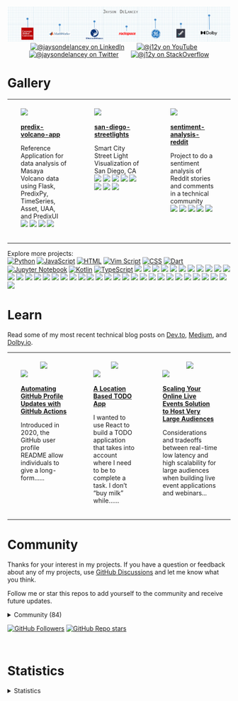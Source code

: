 
<div align="center">
  <a href="https://github.com/j12y"><img src="./assets/delancey-github-banner.png"/></a>
</div>

<div id="social" align="center">
  <a href="https://www.linkedin.com/in/jaysondelancey/" target="_blank"><img src="https://img.shields.io/badge/LinkedIn-0077B5?style=flat-square&logo=linkedin&logoColor=white" alt="@jaysondelancey on LinkedIn"/></a>
  &nbsp; &nbsp; &nbsp;
  <a href="https://youtube.com/@j12y" target="_blank"><img src="https://img.shields.io/badge/YouTube-red?style=flat-square&logo=youtube&logoColor=white" alt="@j12y on YouTube"/></a>
  &nbsp; &nbsp; &nbsp;
  <a href="https://twitter.com/jaysondelancey" target="_blank"><img src="https://img.shields.io/badge/Twitter-blue?style=flat-square&logo=twitter&logoColor=white" alt="@jaysondelancey on Twitter"/></a>
  &nbsp; &nbsp; &nbsp;
  <a href="https://meta.stackoverflow.com/users/2233231/j12y" target="_blank"><img src="https://img.shields.io/badge/StackOverflow-orange?style=flat-square&logo=stackoverflow&logoColor=white" alt="@j12y on StackOverflow"/></a>
</div>


# Gallery
<div id="gallery">

<div align="center">
<table width="75%">
<tr>

<td width="25%" valign="top" style="padding-top: 20px; padding-bottom: 20px; padding-left: 30px; padding-right: 30px;">
<a href="https://github.com/j12y/predix-volcano-app"><img src="https://repository-images.githubusercontent.com/98841685/16b86d08-cbf3-4f1f-ba8e-c68ae4dc95b9"/></a>
<p><b><a href="https://github.com/j12y/predix-volcano-app">predix-volcano-app</b></a></p>
<p>Reference Application for data analysis of Masaya Volcano data using Flask, PredixPy, TimeSeries, Asset, UAA, and PredixUI<br/>
 <a href="https://github.com/j12y?tab=repositories&q=topic%3Agithub-gallery&type=&language=&sort=stargazers"><img src="https://img.shields.io/badge/github--gallery-blue?style=pill"/></a>  <a href="https://github.com/j12y?tab=repositories&q=topic%3Aanalytics&type=&language=&sort=stargazers"><img src="https://img.shields.io/badge/analytics-blue?style=pill"/></a>  <a href="https://github.com/j12y?tab=repositories&q=topic%3Aflask&type=&language=&sort=stargazers"><img src="https://img.shields.io/badge/flask-blue?style=pill"/></a>  <a href="https://github.com/j12y?tab=repositories&q=topic%3Acom-ge&type=&language=&sort=stargazers"><img src="https://img.shields.io/badge/com--ge-blue?style=pill"/></a> 
</p>
</td>

<td width="25%" valign="top" style="padding-top: 20px; padding-bottom: 20px; padding-left: 30px; padding-right: 30px;">
<a href="https://github.com/j12y/san-diego-streetlights"><img src="https://repository-images.githubusercontent.com/181129372/68095885-e5bc-499f-a2f9-18272e8e4cc9"/></a>
<p><b><a href="https://github.com/j12y/san-diego-streetlights">san-diego-streetlights</b></a></p>
<p>Smart City Street Light Visualization of San Diego, CA<br/>
 <a href="https://github.com/j12y?tab=repositories&q=topic%3Agithub-gallery&type=&language=&sort=stargazers"><img src="https://img.shields.io/badge/github--gallery-blue?style=pill"/></a>  <a href="https://github.com/j12y?tab=repositories&q=topic%3Acom-ge&type=&language=&sort=stargazers"><img src="https://img.shields.io/badge/com--ge-blue?style=pill"/></a>  <a href="https://github.com/j12y?tab=repositories&q=topic%3Acom-here&type=&language=&sort=stargazers"><img src="https://img.shields.io/badge/com--here-blue?style=pill"/></a>  <a href="https://github.com/j12y?tab=repositories&q=topic%3Aheremaps&type=&language=&sort=stargazers"><img src="https://img.shields.io/badge/heremaps-blue?style=pill"/></a>  <a href="https://github.com/j12y?tab=repositories&q=topic%3Apredix&type=&language=&sort=stargazers"><img src="https://img.shields.io/badge/predix-blue?style=pill"/></a>  <a href="https://github.com/j12y?tab=repositories&q=topic%3Agis&type=&language=&sort=stargazers"><img src="https://img.shields.io/badge/gis-blue?style=pill"/></a>  <a href="https://github.com/j12y?tab=repositories&q=topic%3Aiot&type=&language=&sort=stargazers"><img src="https://img.shields.io/badge/iot-blue?style=pill"/></a>  <a href="https://github.com/j12y?tab=repositories&q=topic%3Amaps&type=&language=&sort=stargazers"><img src="https://img.shields.io/badge/maps-blue?style=pill"/></a> 
</p>
</td>

<td width="25%" valign="top" style="padding-top: 20px; padding-bottom: 20px; padding-left: 30px; padding-right: 30px;">
<a href="https://github.com/j12y/sentiment-analysis-reddit"><img src="https://repository-images.githubusercontent.com/267629375/d55534ec-1ec7-4efa-a648-723a55107834"/></a>
<p><b><a href="https://github.com/j12y/sentiment-analysis-reddit">sentiment-analysis-reddit</b></a></p>
<p>Project to do a sentiment analysis of Reddit stories and comments in a technical community<br/>
 <a href="https://github.com/j12y?tab=repositories&q=topic%3Ablog&type=&language=&sort=stargazers"><img src="https://img.shields.io/badge/blog-blue?style=pill"/></a>  <a href="https://github.com/j12y?tab=repositories&q=topic%3Acodeproject&type=&language=&sort=stargazers"><img src="https://img.shields.io/badge/codeproject-blue?style=pill"/></a>  <a href="https://github.com/j12y?tab=repositories&q=topic%3Agithub-gallery&type=&language=&sort=stargazers"><img src="https://img.shields.io/badge/github--gallery-blue?style=pill"/></a>  <a href="https://github.com/j12y?tab=repositories&q=topic%3Anlp&type=&language=&sort=stargazers"><img src="https://img.shields.io/badge/nlp-blue?style=pill"/></a>  <a href="https://github.com/j12y?tab=repositories&q=topic%3Anltk&type=&language=&sort=stargazers"><img src="https://img.shields.io/badge/nltk-blue?style=pill"/></a> 
</p>
</td>

</tr>
<tr>

</tr>
</table>
</div>

<p>Explore more projects: <br/>
<a href="https://github.com/j12y?tab=repositories&q=language%3APython&type=&language=&sort=stargazers"><img src="https://img.shields.io/badge/Python-16-lightgrey?logo=Python&label=Python&labelColor=000000" alt="Python"/></a> <a href="https://github.com/j12y?tab=repositories&q=language%3AJavaScript&type=&language=&sort=stargazers"><img src="https://img.shields.io/badge/JavaScript-12-lightgrey?logo=JavaScript&label=JavaScript&labelColor=000000" alt="JavaScript"/></a> <a href="https://github.com/j12y?tab=repositories&q=language%3AHTML&type=&language=&sort=stargazers"><img src="https://img.shields.io/badge/HTML-6-lightgrey?logo=HTML&label=HTML&labelColor=000000" alt="HTML"/></a> <a href="https://github.com/j12y?tab=repositories&q=language%3AVim Script&type=&language=&sort=stargazers"><img src="https://img.shields.io/badge/Vim Script-1-lightgrey?logo=Vim Script&label=Vim Script&labelColor=000000" alt="Vim Script"/></a> <a href="https://github.com/j12y?tab=repositories&q=language%3ACSS&type=&language=&sort=stargazers"><img src="https://img.shields.io/badge/CSS-1-lightgrey?logo=CSS&label=CSS&labelColor=000000" alt="CSS"/></a> <a href="https://github.com/j12y?tab=repositories&q=language%3ADart&type=&language=&sort=stargazers"><img src="https://img.shields.io/badge/Dart-1-lightgrey?logo=Dart&label=Dart&labelColor=000000" alt="Dart"/></a> <a href="https://github.com/j12y?tab=repositories&q=language%3AJupyter Notebook&type=&language=&sort=stargazers"><img src="https://img.shields.io/badge/Jupyter Notebook-1-lightgrey?logo=Jupyter Notebook&label=Jupyter Notebook&labelColor=000000" alt="Jupyter Notebook"/></a> <a href="https://github.com/j12y?tab=repositories&q=language%3AKotlin&type=&language=&sort=stargazers"><img src="https://img.shields.io/badge/Kotlin-1-lightgrey?logo=Kotlin&label=Kotlin&labelColor=000000" alt="Kotlin"/></a> <a href="https://github.com/j12y?tab=repositories&q=language%3ATypeScript&type=&language=&sort=stargazers"><img src="https://img.shields.io/badge/TypeScript-1-lightgrey?logo=TypeScript&label=TypeScript&labelColor=000000" alt="TypeScript"/></a> 
<a href="https://github.com/j12y?tab=repositories&q=topic%3Aheremaps&type=&language=&sort=stargazers"><img src="https://img.shields.io/static/v1?label=heremaps&message=9&labelColor=blue"/></a> <a href="https://github.com/j12y?tab=repositories&q=topic%3Acom-ge&type=&language=&sort=stargazers"><img src="https://img.shields.io/static/v1?label=com-ge&message=6&labelColor=blue"/></a> <a href="https://github.com/j12y?tab=repositories&q=topic%3Apredix&type=&language=&sort=stargazers"><img src="https://img.shields.io/static/v1?label=predix&message=5&labelColor=blue"/></a> <a href="https://github.com/j12y?tab=repositories&q=topic%3Aflask&type=&language=&sort=stargazers"><img src="https://img.shields.io/static/v1?label=flask&message=5&labelColor=blue"/></a> <a href="https://github.com/j12y?tab=repositories&q=topic%3Adolbyio&type=&language=&sort=stargazers"><img src="https://img.shields.io/static/v1?label=dolbyio&message=4&labelColor=blue"/></a> <a href="https://github.com/j12y?tab=repositories&q=topic%3Acloud-foundry&type=&language=&sort=stargazers"><img src="https://img.shields.io/static/v1?label=cloud-foundry&message=3&labelColor=blue"/></a> <a href="https://github.com/j12y?tab=repositories&q=topic%3Ablog&type=&language=&sort=stargazers"><img src="https://img.shields.io/static/v1?label=blog&message=3&labelColor=blue"/></a> <a href="https://github.com/j12y?tab=repositories&q=topic%3Anlp&type=&language=&sort=stargazers"><img src="https://img.shields.io/static/v1?label=nlp&message=3&labelColor=blue"/></a> <a href="https://github.com/j12y?tab=repositories&q=topic%3Areact&type=&language=&sort=stargazers"><img src="https://img.shields.io/static/v1?label=react&message=3&labelColor=blue"/></a> <a href="https://github.com/j12y?tab=repositories&q=topic%3Amaps&type=&language=&sort=stargazers"><img src="https://img.shields.io/static/v1?label=maps&message=3&labelColor=blue"/></a> <a href="https://github.com/j12y?tab=repositories&q=topic%3Adocker&type=&language=&sort=stargazers"><img src="https://img.shields.io/static/v1?label=docker&message=2&labelColor=blue"/></a> <a href="https://github.com/j12y?tab=repositories&q=topic%3Atalks&type=&language=&sort=stargazers"><img src="https://img.shields.io/static/v1?label=talks&message=2&labelColor=blue"/></a> <a href="https://github.com/j12y?tab=repositories&q=topic%3Ahackathon&type=&language=&sort=stargazers"><img src="https://img.shields.io/static/v1?label=hackathon&message=2&labelColor=blue"/></a> <a href="https://github.com/j12y?tab=repositories&q=topic%3Anltk&type=&language=&sort=stargazers"><img src="https://img.shields.io/static/v1?label=nltk&message=2&labelColor=blue"/></a> <a href="https://github.com/j12y?tab=repositories&q=topic%3Acom-here&type=&language=&sort=stargazers"><img src="https://img.shields.io/static/v1?label=com-here&message=2&labelColor=blue"/></a> <a href="https://github.com/j12y?tab=repositories&q=topic%3Agithub-actions&type=&language=&sort=stargazers"><img src="https://img.shields.io/static/v1?label=github-actions&message=2&labelColor=blue"/></a> <a href="https://github.com/j12y?tab=repositories&q=topic%3Acom-rackspace&type=&language=&sort=stargazers"><img src="https://img.shields.io/static/v1?label=com-rackspace&message=1&labelColor=blue"/></a> <a href="https://github.com/j12y?tab=repositories&q=topic%3Aanalytics&type=&language=&sort=stargazers"><img src="https://img.shields.io/static/v1?label=analytics&message=1&labelColor=blue"/></a> <a href="https://github.com/j12y?tab=repositories&q=topic%3Atensorflow&type=&language=&sort=stargazers"><img src="https://img.shields.io/static/v1?label=tensorflow&message=1&labelColor=blue"/></a> <a href="https://github.com/j12y?tab=repositories&q=topic%3Ageocoding&type=&language=&sort=stargazers"><img src="https://img.shields.io/static/v1?label=geocoding&message=1&labelColor=blue"/></a> <a href="https://github.com/j12y?tab=repositories&q=topic%3Ageocoder&type=&language=&sort=stargazers"><img src="https://img.shields.io/static/v1?label=geocoder&message=1&labelColor=blue"/></a> <a href="https://github.com/j12y?tab=repositories&q=topic%3Atiles&type=&language=&sort=stargazers"><img src="https://img.shields.io/static/v1?label=tiles&message=1&labelColor=blue"/></a> <a href="https://github.com/j12y?tab=repositories&q=topic%3Arouting&type=&language=&sort=stargazers"><img src="https://img.shields.io/static/v1?label=routing&message=1&labelColor=blue"/></a> <a href="https://github.com/j12y?tab=repositories&q=topic%3Aaws-lambda&type=&language=&sort=stargazers"><img src="https://img.shields.io/static/v1?label=aws-lambda&message=1&labelColor=blue"/></a> <a href="https://github.com/j12y?tab=repositories&q=topic%3Aaws-rekognition&type=&language=&sort=stargazers"><img src="https://img.shields.io/static/v1?label=aws-rekognition&message=1&labelColor=blue"/></a> <a href="https://github.com/j12y?tab=repositories&q=topic%3Aflutter&type=&language=&sort=stargazers"><img src="https://img.shields.io/static/v1?label=flutter&message=1&labelColor=blue"/></a> <a href="https://github.com/j12y?tab=repositories&q=topic%3Agis&type=&language=&sort=stargazers"><img src="https://img.shields.io/static/v1?label=gis&message=1&labelColor=blue"/></a> <a href="https://github.com/j12y?tab=repositories&q=topic%3Aiot&type=&language=&sort=stargazers"><img src="https://img.shields.io/static/v1?label=iot&message=1&labelColor=blue"/></a> <a href="https://github.com/j12y?tab=repositories&q=topic%3Acodeproject&type=&language=&sort=stargazers"><img src="https://img.shields.io/static/v1?label=codeproject&message=1&labelColor=blue"/></a> <a href="https://github.com/j12y?tab=repositories&q=topic%3Agithub-graphql&type=&language=&sort=stargazers"><img src="https://img.shields.io/static/v1?label=github-graphql&message=1&labelColor=blue"/></a> <a href="https://github.com/j12y?tab=repositories&q=topic%3Agithub-profile-readme&type=&language=&sort=stargazers"><img src="https://img.shields.io/static/v1?label=github-profile-readme&message=1&labelColor=blue"/></a> <a href="https://github.com/j12y?tab=repositories&q=topic%3Agithub-rest-api&type=&language=&sort=stargazers"><img src="https://img.shields.io/static/v1?label=github-rest-api&message=1&labelColor=blue"/></a> <a href="https://github.com/j12y?tab=repositories&q=topic%3Agraphql&type=&language=&sort=stargazers"><img src="https://img.shields.io/static/v1?label=graphql&message=1&labelColor=blue"/></a> <a href="https://github.com/j12y?tab=repositories&q=topic%3Arss&type=&language=&sort=stargazers"><img src="https://img.shields.io/static/v1?label=rss&message=1&labelColor=blue"/></a> <a href="https://github.com/j12y?tab=repositories&q=topic%3Adetermined-ai&type=&language=&sort=stargazers"><img src="https://img.shields.io/static/v1?label=determined-ai&message=1&labelColor=blue"/></a> <a href="https://github.com/j12y?tab=repositories&q=topic%3Agithub&type=&language=&sort=stargazers"><img src="https://img.shields.io/static/v1?label=github&message=1&labelColor=blue"/></a> <a href="https://github.com/j12y?tab=repositories&q=topic%3Agithub-codespaces&type=&language=&sort=stargazers"><img src="https://img.shields.io/static/v1?label=github-codespaces&message=1&labelColor=blue"/></a> 
</p>


</div>


# Learn
<p>Read some of my most recent technical blog posts on <a href="https://dev.to/@j12y">Dev.to</a>, <a href="https://medium.com/@j12y">Medium</a>, and <a href="https://dolby.io/blog/author/jdela/">Dolby.io</a>.</p>
<div id="writing" align="center">
<table width="75%">
<tr>
<td width="25%" valign="top" style="padding-top: 20px; padding-bottom: 20px; padding-left: 30px; padding-right: 30px;">
  <div align="center"><a href="https://dev.to/@j12y" target="_blank"><img src="https://img.shields.io/badge/dev.to-0A0A0A?style=for-the-badge&logo=devdotto&logoColor=white"/></a></div>
  <img src="https://dev.to/social_previews/article/1453329.png"/>
  <p><b><a href="https://dev.to/j12y/automating-github-profile-updates-with-github-actions-14i3">Automating GitHub Profile Updates with GitHub Actions</a></b></p>
  <p>Introduced in 2020, the GitHub user profile README allow individuals to give a long-form......</p>
</td>
<td width="25%" valign="top" style="padding-top: 20px; padding-bottom: 20px; padding-left: 30px; padding-right: 30px;">
  <div align="center"><a href="https://medium.com/@j12y" target="_blank"><img src="https://img.shields.io/badge/-Medium-12100E?style=for-the-badge&logo=Medium&logoColor=white"/></a></div>
  <img src="https://miro.medium.com/v2/resize:fit:797/1*fnz0qTZRzgc39v7AK59kJg.png"/>
  <p><b><a href="https://j12y.medium.com/a-location-based-todo-app-a6cf3ecc096a?source=rss-f3c028e6e549------2">A Location Based TODO App</a></b></p>
  <p>I wanted to use React to build a TODO application that takes into account where I need to be to complete a task. I don’t “buy milk” while…...</p>
</td>
<td width="25%" valign="top" style="padding-top: 20px; padding-bottom: 20px; padding-left: 30px; padding-right: 30px;">
  <div align="center"><a href="https://dolby.io/blog/author/jdela/" target="_blank"><img src="https://img.shields.io/badge/Dolby.io-0A0A0A?style=for-the-badge&logo=dolby&logoColor=white"/></a></div>
  <img src="https://dolby.io/wp-content/uploads/2023/04/dolbyio-scaling-live-events.png"/>
  <p><b><a href="https://dolby.io/blog/scaling-your-online-live-events-solution-to-host-very-large-audiences/">Scaling Your Online Live Events Solution to Host Very Large Audiences</a></b></p>
  <p>Considerations and tradeoffs between real-time low latency and high scalability for large audiences when building live event applications and webinars...</p>
</td>
</tr>
</table>
</div>

# Community
<div id="influence">
<p>
Thanks for your interest in my projects. If you have a question or feedback about any of my projects, use <a href="https://github.com/j12y/j12y/discussions">GitHub Discussions</a> and let me know what you think.
    
Follow me or star this repos to add yourself to the community and receive future updates. 
</p>

  <details>
  <summary>Community (84)</summary>
  <div>&nbsp;</div>
  <div id="supporters">

<a href="https://github.com/samirm">samirm</a>

<a href="https://github.com/hno3kyoz">hno3kyoz</a>

<a href="https://github.com/SVyatkin">SVyatkin</a>

<a href="https://github.com/roscopecoltran">roscopecoltran</a>

<a href="https://github.com/privatejava">privatejava</a>

<a href="https://github.com/zapjelly">zapjelly</a>

<a href="https://github.com/aaronbesson">aaronbesson</a>

<a href="https://github.com/azizur">azizur</a>

<a href="https://github.com/dgeorgiev">dgeorgiev</a>

<a href="https://github.com/miccoh1994">miccoh1994</a>

<a href="https://github.com/Orhianna">Orhianna</a>

<a href="https://github.com/ggallon">ggallon</a>

<a href="https://github.com/SebastianKurp">SebastianKurp</a>

<a href="https://github.com/irfanquresh">irfanquresh</a>

<a href="https://github.com/Ciscoox">Ciscoox</a>

<a href="https://github.com/maddraddness">maddraddness</a>

<a href="https://github.com/neilrjones">neilrjones</a>

<a href="https://github.com/Doanvuonglinh">Doanvuonglinh</a>

<a href="https://github.com/albertico-gov">albertico-gov</a>

<a href="https://github.com/TvoiKotikB">TvoiKotikB</a>

<a href="https://github.com/Briggs599">Briggs599</a>

<a href="https://github.com/j12y">j12y</a>

<a href="https://github.com/cardoso">cardoso</a>

<a href="https://github.com/yogananda-muthaiah">yogananda-muthaiah</a>

<a href="https://github.com/achrafsdy">achrafsdy</a>

<a href="https://github.com/JordanSchuetz">JordanSchuetz</a>

<a href="https://github.com/piscespieces">piscespieces</a>

<a href="https://github.com/neptunel">neptunel</a>

<a href="https://github.com/TheNetworkGirl">TheNetworkGirl</a>

<a href="https://github.com/ugke">ugke</a>

<a href="https://github.com/7dp">7dp</a>

<a href="https://github.com/macribas">macribas</a>

<a href="https://github.com/bcehmu">bcehmu</a>

<a href="https://github.com/ArnaudBienner">ArnaudBienner</a>

<a href="https://github.com/PranamBhat">PranamBhat</a>

<a href="https://github.com/drewp">drewp</a>

<a href="https://github.com/vinzlercodes">vinzlercodes</a>

<a href="https://github.com/pranavkaul">pranavkaul</a>

<a href="https://github.com/Jayshah6699">Jayshah6699</a>

<a href="https://github.com/SealAWrap">SealAWrap</a>

<a href="https://github.com/faroit">faroit</a>

<a href="https://github.com/csteinmetz1">csteinmetz1</a>

<a href="https://github.com/hkrhasan">hkrhasan</a>

<a href="https://github.com/dmitropohrebniak">dmitropohrebniak</a>

<a href="https://github.com/wdeluca5">wdeluca5</a>

<a href="https://github.com/mgappleton">mgappleton</a>

<a href="https://github.com/surendra4586059">surendra4586059</a>

<a href="https://github.com/dlb-jfan">dlb-jfan</a>

<a href="https://github.com/lnx1337">lnx1337</a>

<a href="https://github.com/waltmanjk004">waltmanjk004</a>

<a href="https://github.com/mhuot">mhuot</a>

<a href="https://github.com/ebk13579">ebk13579</a>

<a href="https://github.com/steffmul">steffmul</a>

<a href="https://github.com/iyyappan16">iyyappan16</a>

<a href="https://github.com/dbabbs">dbabbs</a>

<a href="https://github.com/Stahlwalker">Stahlwalker</a>

<a href="https://github.com/jessieqiqi">jessieqiqi</a>

<a href="https://github.com/Masakikat">Masakikat</a>

<a href="https://github.com/8Mobius8">8Mobius8</a>

<a href="https://github.com/xiaoyan-huang-bhc3">xiaoyan-huang-bhc3</a>

<a href="https://github.com/carolyn-ma">carolyn-ma</a>

<a href="https://github.com/alonzazo">alonzazo</a>

<a href="https://github.com/yosit">yosit</a>

<a href="https://github.com/ThisWillGoWell">ThisWillGoWell</a>

<a href="https://github.com/RawanGharbawi">RawanGharbawi</a>

<a href="https://github.com/IgorRedaelli">IgorRedaelli</a>

<a href="https://github.com/windplant">windplant</a>

<a href="https://github.com/vikhyatK">vikhyatK</a>

<a href="https://github.com/ehsanwaris">ehsanwaris</a>

<a href="https://github.com/shopped">shopped</a>

<a href="https://github.com/vshevchyk">vshevchyk</a>

<a href="https://github.com/lokidg">lokidg</a>

<a href="https://github.com/BHC3-RobSchafer">BHC3-RobSchafer</a>

<a href="https://github.com/chengicoding">chengicoding</a>

<a href="https://github.com/AmrHRAbdeen">AmrHRAbdeen</a>

<a href="https://github.com/palmcorp">palmcorp</a>

<a href="https://github.com/paul1882">paul1882</a>

<a href="https://github.com/sourcegate">sourcegate</a>

<a href="https://github.com/pervak">pervak</a>

<a href="https://github.com/kopasetik">kopasetik</a>

<a href="https://github.com/coolioxlr">coolioxlr</a>

<a href="https://github.com/angusshire">angusshire</a>

<a href="https://github.com/smashwilson">smashwilson</a>

<a href="https://github.com/BaiMianBao">BaiMianBao</a>

  </div>
  </details>

  <a href="https://github.com/j12y?tab=followers"><img alt="GitHub Followers" src="https://img.shields.io/github/followers/j12y?label=Follow&style=social"></a>
  <a href="https://github.com/j12y/j12y/stargazers"><img alt="GitHub Repo stars" src="https://img.shields.io/github/stars/j12y/j12y?label=Star&style=social"></a>
</div>


<div>&nbsp;</div>

# Statistics
<details>
  <summary>Statistics</summary>
  <div>&nbsp;</div>
  <div>
    <p>Repos: 62</p>
    <p>Followers: 65</p>
    <p>Stargazers: 84</p>
    <p>Supporters: 84</p>
    <p>Unique Views (week): 2</p>
  </div>
</details>
